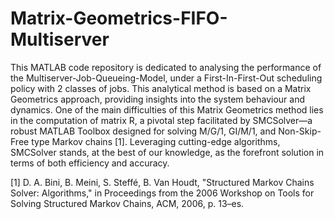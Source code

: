# Matrix-Geometrics-FIFO-Multiserver

This MATLAB code repository is dedicated to analysing the performance of the Multiserver-Job-Queueing-Model, under a First-In-First-Out scheduling policy with 2 classes of jobs. This analytical method is based on a Matrix Geometrics approach, providing insights into the system behaviour and dynamics.
One of the main difficulties of this Matrix Geometrics method lies in the computation of matrix R, a pivotal step facilitated by SMCSolver—a robust MATLAB Toolbox designed for solving M/G/1, GI/M/1, and Non-Skip-Free type Markov chains [1]. Leveraging cutting-edge algorithms, SMCSolver stands, at the best of our knowledge, as the forefront solution in terms of both efficiency and accuracy.

[1] D. A. Bini, B. Meini, S. Steffé, B. Van Houdt, "Structured Markov Chains Solver: Algorithms," in Proceedings from the 2006 Workshop on Tools for Solving Structured Markov Chains, ACM, 2006, p. 13–es.
